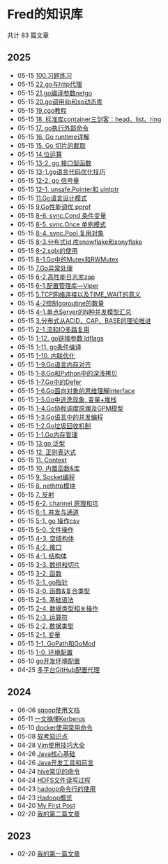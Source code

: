 # Fred的知识库

共计 83 篇文章

## 2025

- 05-15 [100.习题练习](https://ipfred.github.io/lang/go/go_advanced/20250515180343/ "2025-05-15 18:03:43")
- 05-15 [22.go与http代理](https://ipfred.github.io/lang/go/go_advanced/20250515180323/ "2025-05-15 18:03:23")
- 05-15 [21.go编译参数netgo](https://ipfred.github.io/lang/go/go_advanced/20250515180316/ "2025-05-15 18:03:16")
- 05-15 [20.go调用lib和so动态库](https://ipfred.github.io/lang/go/go_advanced/20250515180311/ "2025-05-15 18:03:11")
- 05-15 [19.cgo教程](https://ipfred.github.io/lang/go/go_advanced/20250515180308/ "2025-05-15 18:03:08")
- 05-15 [18. 标准库container三剑客：head、list、ring](https://ipfred.github.io/lang/go/go_advanced/20250515180306/ "2025-05-15 18:03:06")
- 05-15 [17. go执行外部命令](https://ipfred.github.io/lang/go/go_advanced/20250515180303/ "2025-05-15 18:03:03")
- 05-15 [16. Go runtime详解](https://ipfred.github.io/lang/go/go_advanced/20250515180259/ "2025-05-15 18:02:59")
- 05-15 [15. Go 切片的截取](https://ipfred.github.io/lang/go/go_advanced/20250515180255/ "2025-05-15 18:02:55")
- 05-15 [14.位运算](https://ipfred.github.io/lang/go/go_advanced/20250515180251/ "2025-05-15 18:02:51")
- 05-15 [13-2. go 接口型函数](https://ipfred.github.io/lang/go/go_advanced/20250515180247/ "2025-05-15 18:02:47")
- 05-15 [13-1.go语言代码优化技巧](https://ipfred.github.io/lang/go/go_advanced/20250515180244/ "2025-05-15 18:02:44")
- 05-15 [12-2. go 信号量](https://ipfred.github.io/lang/go/go_advanced/20250515180240/ "2025-05-15 18:02:40")
- 05-15 [12-1. unsafe.Pointer和 uintptr](https://ipfred.github.io/lang/go/go_advanced/20250515180234/ "2025-05-15 18:02:34")
- 05-15 [11.Go语言设计模式](https://ipfred.github.io/lang/go/go_advanced/20250515180231/ "2025-05-15 18:02:31")
- 05-15 [9.Go性能调优 pprof](https://ipfred.github.io/lang/go/go_advanced/20250515180223/ "2025-05-15 18:02:23")
- 05-15 [8-6. sync.Cond 条件变量](https://ipfred.github.io/lang/go/go_advanced/20250515180217/ "2025-05-15 18:02:17")
- 05-15 [8-5. sync.Once 单例模式](https://ipfred.github.io/lang/go/go_advanced/20250515180215/ "2025-05-15 18:02:15")
- 05-15 [8-4. sync.Pool 复用对象](https://ipfred.github.io/lang/go/go_advanced/20250515180211/ "2025-05-15 18:02:11")
- 05-15 [8-3.分布式id 库snowflake和sonyflake](https://ipfred.github.io/lang/go/go_advanced/20250515180208/ "2025-05-15 18:02:08")
- 05-15 [8-2.sqlx的使用](https://ipfred.github.io/lang/go/go_advanced/20250515180204/ "2025-05-15 18:02:04")
- 05-15 [8-1.Go中的Mutex和RWMutex](https://ipfred.github.io/lang/go/go_advanced/20250515180200/ "2025-05-15 18:02:00")
- 05-15 [7.Go异常处理](https://ipfred.github.io/lang/go/go_advanced/20250515180156/ "2025-05-15 18:01:56")
- 05-15 [6-2.高性能日志库zap](https://ipfred.github.io/lang/go/go_advanced/20250515180153/ "2025-05-15 18:01:53")
- 05-15 [6-1.配置管理库—Viper](https://ipfred.github.io/lang/go/go_advanced/20250515180148/ "2025-05-15 18:01:48")
- 05-15 [5.TCP网络连接以及TIME_WAIT的意义](https://ipfred.github.io/lang/go/go_advanced/20250515180144/ "2025-05-15 18:01:44")
- 05-15 [4-2控制goroutine的数量](https://ipfred.github.io/lang/go/go_advanced/20250515180140/ "2025-05-15 18:01:40")
- 05-15 [4-1.单点Server的N种并发模型汇总](https://ipfred.github.io/lang/go/go_advanced/20250515180130/ "2025-05-15 18:01:30")
- 05-15 [3.分布式从ACID、CAP、BASE的理论推进](https://ipfred.github.io/lang/go/go_advanced/20250515180123/ "2025-05-15 18:01:23")
- 05-15 [2-1.流和IO多路复用](https://ipfred.github.io/lang/go/go_advanced/20250515180119/ "2025-05-15 18:01:19")
- 05-15 [1-12. go链接参数 ldflags](https://ipfred.github.io/lang/go/go_advanced/20250515180114/ "2025-05-15 18:01:14")
- 05-15 [1-11. go条件编译](https://ipfred.github.io/lang/go/go_advanced/20250515180101/ "2025-05-15 18:01:01")
- 05-15 [1-10. 内联优化](https://ipfred.github.io/lang/go/go_advanced/20250515180055/ "2025-05-15 18:00:55")
- 05-15 [1-9.Go语言内存对齐](https://ipfred.github.io/lang/go/go_advanced/20250515180051/ "2025-05-15 18:00:51")
- 05-15 [1-8.Go和Python中的深浅拷贝](https://ipfred.github.io/lang/go/go_advanced/20250515180045/ "2025-05-15 18:00:45")
- 05-15 [1-7.Go中的Defer](https://ipfred.github.io/lang/go/go_advanced/20250515175219/ "2025-05-15 17:52:19")
- 05-15 [1-6.Go面向对象的思维理解interface](https://ipfred.github.io/lang/go/go_advanced/20250515175216/ "2025-05-15 17:52:16")
- 05-15 [1-5.Go中逃逸现象, 变量+堆栈](https://ipfred.github.io/lang/go/go_advanced/20250515175213/ "2025-05-15 17:52:13")
- 05-15 [1-4.Go协程调度原理及GPM模型](https://ipfred.github.io/lang/go/go_advanced/20250515175210/ "2025-05-15 17:52:10")
- 05-15 [1-3.Go语言中的并发编程](https://ipfred.github.io/lang/go/go_advanced/20250515175207/ "2025-05-15 17:52:07")
- 05-15 [1-2.Go垃圾回收机制](https://ipfred.github.io/lang/go/go_advanced/20250515175202/ "2025-05-15 17:52:02")
- 05-15 [1-1.Go内存管理](https://ipfred.github.io/lang/go/go_advanced/20250515175156/ "2025-05-15 17:51:56")
- 05-15 [13.go 泛型](https://ipfred.github.io/lang/go/go_base/20250515175146/ "2025-05-15 17:51:46")
- 05-15 [12. 正则表达式](https://ipfred.github.io/lang/go/go_base/20250515175142/ "2025-05-15 17:51:42")
- 05-15 [11. Context](https://ipfred.github.io/lang/go/go_base/20250515175139/ "2025-05-15 17:51:39")
- 05-15 [10. 内置函数&库](https://ipfred.github.io/lang/go/go_base/20250515175137/ "2025-05-15 17:51:37")
- 05-15 [9. Socket编程](https://ipfred.github.io/lang/go/go_base/20250515175134/ "2025-05-15 17:51:34")
- 05-15 [8. nethttp模块](https://ipfred.github.io/lang/go/go_base/20250515175131/ "2025-05-15 17:51:31")
- 05-15 [7. 反射](https://ipfred.github.io/lang/go/go_base/20250515175128/ "2025-05-15 17:51:28")
- 05-15 [6-2. channel 原理和坑](https://ipfred.github.io/lang/go/go_base/20250515175124/ "2025-05-15 17:51:24")
- 05-15 [6-1. 并发与通道](https://ipfred.github.io/lang/go/go_base/20250515175119/ "2025-05-15 17:51:19")
- 05-15 [5-1. go 操作csv](https://ipfred.github.io/lang/go/go_base/20250515175114/ "2025-05-15 17:51:14")
- 05-15 [5-0. 文件操作](https://ipfred.github.io/lang/go/go_base/20250515175110/ "2025-05-15 17:51:10")
- 05-15 [4-3. 空结构体](https://ipfred.github.io/lang/go/go_base/20250515175106/ "2025-05-15 17:51:06")
- 05-15 [4-2. 接口](https://ipfred.github.io/lang/go/go_base/20250515175100/ "2025-05-15 17:51:00")
- 05-15 [4-1. 结构体](https://ipfred.github.io/lang/go/go_base/20250515175056/ "2025-05-15 17:50:56")
- 05-15 [3-3. 数组和切片](https://ipfred.github.io/lang/go/go_base/20250515175051/ "2025-05-15 17:50:51")
- 05-15 [3-2. 函数](https://ipfred.github.io/lang/go/go_base/20250515174546/ "2025-05-15 17:45:46")
- 05-15 [3-1. go指针](https://ipfred.github.io/lang/go/go_base/20250515174541/ "2025-05-15 17:45:41")
- 05-15 [3-0. 函数&复合类型](https://ipfred.github.io/lang/go/go_base/20250515174536/ "2025-05-15 17:45:36")
- 05-15 [2-5. 基础语法](https://ipfred.github.io/lang/go/go_base/20250515174529/ "2025-05-15 17:45:29")
- 05-15 [2-4. 数据类型相关操作](https://ipfred.github.io/lang/go/go_base/20250515174522/ "2025-05-15 17:45:22")
- 05-15 [2-3. 运算符](https://ipfred.github.io/lang/go/go_base/20250515174514/ "2025-05-15 17:45:14")
- 05-15 [2-2. 数据类型](https://ipfred.github.io/lang/go/go_base/20250515174507/ "2025-05-15 17:45:07")
- 05-15 [2-1. 变量](https://ipfred.github.io/lang/go/go_base/20250515174450/ "2025-05-15 17:44:50")
- 05-15 [1-1. GoPath和GoMod](https://ipfred.github.io/lang/go/go_base/20250515174437/ "2025-05-15 17:44:37")
- 05-15 [1-0. 环境配置](https://ipfred.github.io/lang/go/go_base/20250515174347/ "2025-05-15 17:43:47")
- 05-10 [go开发环境配置](https://ipfred.github.io/lang/go/20250510143746/ "2025-05-10 14:37:46")
- 04-25 [多平台GitHub配置代理](https://ipfred.github.io/lang/git/20250425152252/ "2025-04-25 15:22:44")

## 2024

- 06-06 [sqoop使用文档](https://ipfred.github.io/bigdata/hadoop/20240606150541/ "2024-06-06 15:05:41")
- 05-11 [一文搞懂Kerberos](https://ipfred.github.io/lang/docker/20240511160713/ "2024-05-11 16:07:13")
- 05-10 [docker使用常用命令](https://ipfred.github.io/lang/docker/20240510103849/ "2024-05-10 10:38:49")
- 05-08 [软考知识点](https://ipfred.github.io/db/20240508165000/ "2024-05-08 16:50:00")
- 04-28 [Vim使用技巧大全](https://ipfred.github.io/posts/20240428183407/ "2024-04-28 18:34:07")
- 04-26 [Java核心基础](https://ipfred.github.io/lang/java/20240426133928/ "2024-04-26 13:39:28")
- 04-26 [Java开发工具和前言](https://ipfred.github.io/lang/java/20240426111354/ "2024-04-26 11:13:54")
- 04-24 [hive常见的命令](https://ipfred.github.io/bigdata/hive/20240424162208/ "2024-04-24 16:22:08")
- 04-24 [HDFS文件读写过程](https://ipfred.github.io/bigdata/hadoop/a9bc224/ "2024-04-24 10:22:48")
- 04-23 [hadoop命令行的使用](https://ipfred.github.io/bigdata/hadoop/hadoop%E5%91%BD%E4%BB%A4%E8%A1%8C%E7%9A%84%E4%BD%BF%E7%94%A8/ "2024-04-23 22:01:01")
- 04-23 [Hadoop概览](https://ipfred.github.io/bigdata/hadoop/hadoop%E6%A6%82%E8%A7%88/ "2024-04-23 20:01:01")
- 04-20 [My First Post](https://ipfred.github.io/posts/my-first-post/ "2024-04-20 16:51:10")
- 02-20 [我的第二篇文章](https://ipfred.github.io/posts/second_post/ "2024-02-20 20:14:22")

## 2023

- 02-20 [我的第一篇文章](https://ipfred.github.io/posts/first_post/ "2023-02-20 20:14:22")
